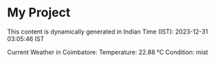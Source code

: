 # My Project

This content is dynamically generated in Indian Time (IST): 2023-12-31 03:05:46 IST


Current Weather in Coimbatore:
Temperature: 22.88 °C
Condition: mist
